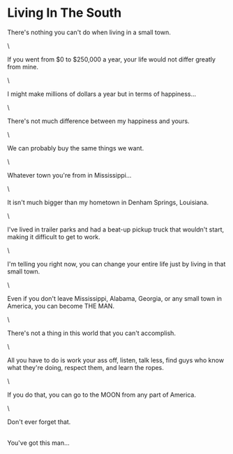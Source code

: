 # Living In The South

There's nothing you can't do when living in a small town.

\


If you went from $0 to $250,000 a year, your life would not differ greatly from mine.

\


I might make millions of dollars a year but in terms of happiness...

\


There's not much difference between my happiness and yours.

\


We can probably buy the same things we want.

\


Whatever town you're from in Mississippi...

\


It isn't much bigger than my hometown in Denham Springs, Louisiana.

\


I've lived in trailer parks and had a beat-up pickup truck that wouldn't start, making it difficult to get to work.

\


I'm telling you right now, you can change your entire life just by living in that small town.

\


Even if you don't leave Mississippi, Alabama, Georgia, or any small town in America, you can become THE MAN.

\


There's not a thing in this world that you can't accomplish.

\


All you have to do is work your ass off, listen, talk less, find guys who know what they're doing, respect them, and learn the ropes.

\


If you do that, you can go to the MOON from any part of America.

\


Don't ever forget that.

\
You've got this man...
